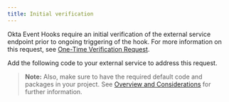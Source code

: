 ```yaml
---
title: Initial verification
---
```

Okta Event Hooks require an initial verification of the external service endpoint prior to ongoing triggering of the hook. For more information on this request, see [One-Time Verification Request](/docs/concepts/event-hooks/#one-time-verification-request).

Add the following code to your external service to address this request.

> **Note:** Also, make sure to have the required default code and packages in your project. See [Overview and Considerations](/docs/guides/overview-and-considerations/hook-implementation-setup) for further information.

<StackSelector snippet="verification"/>

<NextSectionLink/>
